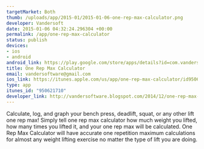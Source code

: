 ```yaml
--- 
targetMarket: Both
thumb: /uploads/app/2015-01/2015-01-06-one-rep-max-calculator.png
developer: Vandersoft
date: 2015-01-06 04:32:24.296304 +00:00
permalink: /app/one-rep-max-calculator
status: publish
devices: 
- ios
- android
android_link: https://play.google.com/store/apps/details?id=com.vandersw.onerepmax
title: One Rep Max Calculator
email: vandersoftware@gmail.com
ios_link: https://itunes.apple.com/us/app/one-rep-max-calculator/id950621710?ls=1&mt=8
type: app
itunes_id: "950621710"
developer_link: http://vandersoftware.blogspot.com/2014/12/one-rep-max-calculator.html
---
```


Calculate, log, and graph your bench press, deadlift, squat, or any other lift one rep max! Simply tell one rep max calculator how much weight you lifted, how many times you lifted it, and your one rep max will be calculated. One Rep Max Calculator will have accurate one repetition maximum calculations for almost any weight lifting exercise no matter the type of lift you are doing.

